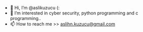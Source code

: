 - 👋 Hi, I’m @aslikuzucu (:
- 👀 I’m interested in cyber security, python programming and c programming..
- 📫 How to reach me >>  aslihn.kuzucu@gmail.com

<!---
aslikuzucu/aslikuzucu is a ✨ special ✨ repository because its `README.md` (this file) appears on your GitHub profile.
You can click the Preview link to take a look at your changes.
--->
